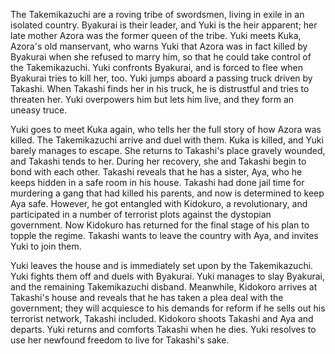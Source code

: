 The Takemikazuchi are a roving tribe of swordsmen, living in exile in an isolated country. Byakurai is their leader, and Yuki is the heir apparent; her late mother Azora was the former queen of the tribe. Yuki meets Kuka, Azora's old manservant, who warns Yuki that Azora was in fact killed by Byakurai when she refused to marry him, so that he could take control of the Takemikazuchi. Yuki confronts Byakurai, and is forced to flee when Byakurai tries to kill her, too. Yuki jumps aboard a passing truck driven by Takashi. When Takashi finds her in his truck, he is distrustful and tries to threaten her. Yuki overpowers him but lets him live, and they form an uneasy truce.

Yuki goes to meet Kuka again, who tells her the full story of how Azora was killed. The Takemikazuchi arrive and duel with them. Kuka is killed, and Yuki barely manages to escape. She returns to Takashi's place gravely wounded, and Takashi tends to her. During her recovery, she and Takashi begin to bond with each other. Takashi reveals that he has a sister, Aya, who he keeps hidden in a safe room in his house. Takashi had done jail time for murdering a gang that had killed his parents, and now is determined to keep Aya safe. However, he got entangled with Kidokuro, a revolutionary, and participated in a number of terrorist plots against the dystopian government. Now Kidokuro has returned for the final stage of his plan to topple the regime. Takashi wants to leave the country with Aya, and invites Yuki to join them.

Yuki leaves the house and is immediately set upon by the Takemikazuchi. Yuki fights them off and duels with Byakurai. Yuki manages to slay Byakurai, and the remaining Takemikazuchi disband. Meanwhile, Kidokoro arrives at Takashi's house and reveals that he has taken a plea deal with the government; they will acquiesce to his demands for reform if he sells out his terrorist network, Takashi included. Kidokoro shoots Takashi and Aya and departs. Yuki returns and comforts Takashi when he dies. Yuki resolves to use her newfound freedom to live for Takashi's sake.